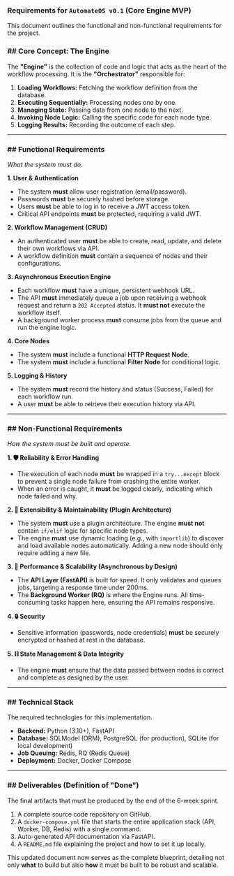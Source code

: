 ### **Requirements for `AutomateOS v0.1` (Core Engine MVP)**

This document outlines the functional and non-functional requirements for the project.

### ## Core Concept: The Engine

The **"Engine"** is the collection of code and logic that acts as the heart of the workflow processing. It is the **"Orchestrator"** responsible for:

1.  **Loading Workflows:** Fetching the workflow definition from the database.
2.  **Executing Sequentially:** Processing nodes one by one.
3.  **Managing State:** Passing data from one node to the next.
4.  **Invoking Node Logic:** Calling the specific code for each node type.
5.  **Logging Results:** Recording the outcome of each step.

---

### ## Functional Requirements

_What the system must do._

**1. User & Authentication**

-   The system **must** allow user registration (email/password).
-   Passwords **must** be securely hashed before storage.
-   Users **must** be able to log in to receive a JWT access token.
-   Critical API endpoints **must** be protected, requiring a valid JWT.

**2. Workflow Management (CRUD)**

-   An authenticated user **must** be able to create, read, update, and delete their own workflows via API.
-   A workflow definition **must** contain a sequence of nodes and their configurations.

**3. Asynchronous Execution Engine**

-   Each workflow **must** have a unique, persistent webhook URL.
-   The API **must** immediately queue a job upon receiving a webhook request and return a `202 Accepted` status. It **must not** execute the workflow itself.
-   A background worker process **must** consume jobs from the queue and run the engine logic.

**4. Core Nodes**

-   The system **must** include a functional **HTTP Request Node**.
-   The system **must** include a functional **Filter Node** for conditional logic.

**5. Logging & History**

-   The system **must** record the history and status (Success, Failed) for each workflow run.
-   A user **must** be able to retrieve their execution history via API.

---

### ## Non-Functional Requirements

_How the system must be built and operate._

**1. 🛡️ Reliability & Error Handling**

-   The execution of each node **must** be wrapped in a `try...except` block to prevent a single node failure from crashing the entire worker.
-   When an error is caught, it **must** be logged clearly, indicating which node failed and why.

**2. 🧩 Extensibility & Maintainability (Plugin Architecture)**

-   The system **must** use a plugin architecture. The engine **must not** contain `if/elif` logic for specific node types.
-   The engine **must** use dynamic loading (e.g., with `importlib`) to discover and load available nodes automatically. Adding a new node should only require adding a new file.

**3. 🚀 Performance & Scalability (Asynchronous by Design)**

-   The **API Layer (FastAPI)** is built for speed. It only validates and queues jobs, targeting a response time under 200ms.
-   The **Background Worker (RQ)** is where the Engine runs. All time-consuming tasks happen here, ensuring the API remains responsive.

**4. 🔒 Security**

-   Sensitive information (passwords, node credentials) **must** be securely encrypted or hashed at rest in the database.

**5. ⛓️ State Management & Data Integrity**

-   The engine **must** ensure that the data passed between nodes is correct and complete as designed by the user.

---

### ## Technical Stack
The required technologies for this implementation.
* **Backend:** Python (3.10+), FastAPI
* **Database:** SQLModel (ORM), PostgreSQL (for production), SQLite (for local development)
* **Job Queuing:** Redis, RQ (Redis Queue)
* **Deployment:** Docker, Docker Compose

---

### ## Deliverables (Definition of "Done")

The final artifacts that must be produced by the end of the 6-week sprint.

1.  A complete source code repository on GitHub.
2.  A `docker-compose.yml` file that starts the entire application stack (API, Worker, DB, Redis) with a single command.
3.  Auto-generated API documentation via FastAPI.
4.  A `README.md` file explaining the project and how to set it up locally.

This updated document now serves as the complete blueprint, detailing not only **what** to build but also **how** it must be built to be robust and scalable.

